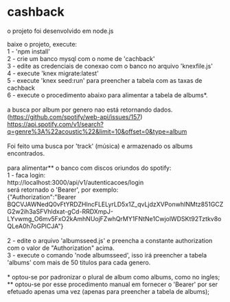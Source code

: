 # cashback

o projeto foi desenvolvido em node.js

baixe o projeto, execute:<br>
1 - 'npm install'<br>
2 - crie um banco mysql com o nome de 'cachback'<br>
3 - edite as credenciais de conexao com o banco no arquivo 'knexfile.js'<br>
4 - execute 'knex migrate:latest'<br>
5 - execute 'knex seed:run' para preencher a tabela com as taxas de cachback<br>
6 - execute o procedimento abaixo para alimentar a tabela de albums*.<br>
<br>
a busca por album por genero nao está retornando dados. (https://github.com/spotify/web-api/issues/157)<br>
https://api.spotify.com/v1/search?q=genre%3A%22acoustic%22&limit=10&offset=0&type=album<br>
<br>
Foi feito uma busca por 'track' (música) e armazenado os albums encontrados.<br>
<br>
para alimentar** o banco com discos oriundos do spotify:<br>
1 - faca login:<br>
http://localhost:3000/api/v1/autenticacoes/login<br>
será retornado o 'Bearer', por exemplo:<br>
{"Authorization":"Bearer BQCVJAWNedQ0vFtYRDZHlncFLELyrLD5x1Z_qvLjdzXVPonwhINMtz851GCZG2w2ih3aSFVhldxat-gCd-RRDXmpJ-LYvwmg_O6mv5FxO2kAmhNUojFZwhQrMY1FNtNe1CwjolWDSKt92Tztkv8oQLeA0h7oGPICJA"}<br>
<br>
2 - edite o arquivo 'albumsseed.js' e preencha a constante authorization com o valor de "Authorization" acima.<br>
3 - execute o comando 'node albumsseed', isso irá preencher a tabela 'albums' com mais de 50 titulos para cada genero.<br>
<br>
&#42; optou-se por padronizar o plural de album como albums, como no ingles;<br>
** optou-se por esse procedimento manual em fornecer o 'Bearer' por ser efetuado apenas uma vez (apenas para preencher a tabela de albums);<br>
